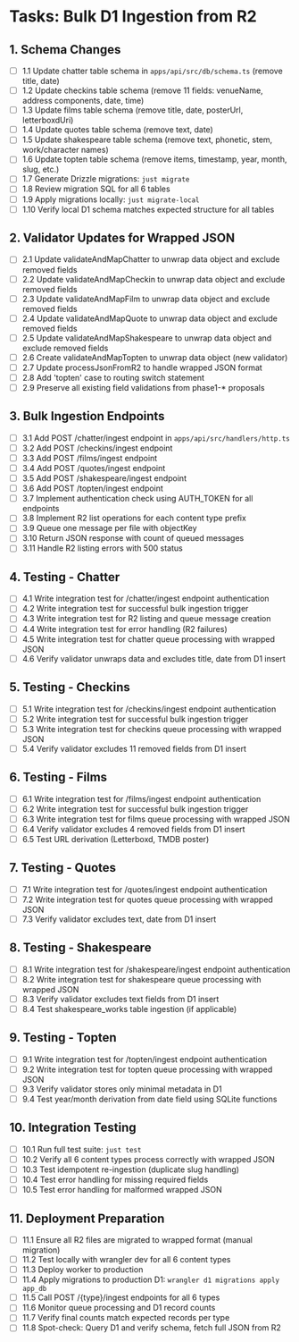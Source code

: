 # Tasks: Bulk D1 Ingestion from R2

## 1. Schema Changes

- [ ] 1.1 Update chatter table schema in `apps/api/src/db/schema.ts` (remove title, date)
- [ ] 1.2 Update checkins table schema (remove 11 fields: venueName, address components, date, time)
- [ ] 1.3 Update films table schema (remove title, date, posterUrl, letterboxdUri)
- [ ] 1.4 Update quotes table schema (remove text, date)
- [ ] 1.5 Update shakespeare table schema (remove text, phonetic, stem, work/character names)
- [ ] 1.6 Update topten table schema (remove items, timestamp, year, month, slug, etc.)
- [ ] 1.7 Generate Drizzle migrations: `just migrate`
- [ ] 1.8 Review migration SQL for all 6 tables
- [ ] 1.9 Apply migrations locally: `just migrate-local`
- [ ] 1.10 Verify local D1 schema matches expected structure for all tables

## 2. Validator Updates for Wrapped JSON

- [ ] 2.1 Update validateAndMapChatter to unwrap data object and exclude removed fields
- [ ] 2.2 Update validateAndMapCheckin to unwrap data object and exclude removed fields
- [ ] 2.3 Update validateAndMapFilm to unwrap data object and exclude removed fields
- [ ] 2.4 Update validateAndMapQuote to unwrap data object and exclude removed fields
- [ ] 2.5 Update validateAndMapShakespeare to unwrap data object and exclude removed fields
- [ ] 2.6 Create validateAndMapTopten to unwrap data object (new validator)
- [ ] 2.7 Update processJsonFromR2 to handle wrapped JSON format
- [ ] 2.8 Add 'topten' case to routing switch statement
- [ ] 2.9 Preserve all existing field validations from phase1-* proposals

## 3. Bulk Ingestion Endpoints

- [ ] 3.1 Add POST /chatter/ingest endpoint in `apps/api/src/handlers/http.ts`
- [ ] 3.2 Add POST /checkins/ingest endpoint
- [ ] 3.3 Add POST /films/ingest endpoint
- [ ] 3.4 Add POST /quotes/ingest endpoint
- [ ] 3.5 Add POST /shakespeare/ingest endpoint
- [ ] 3.6 Add POST /topten/ingest endpoint
- [ ] 3.7 Implement authentication check using AUTH_TOKEN for all endpoints
- [ ] 3.8 Implement R2 list operations for each content type prefix
- [ ] 3.9 Queue one message per file with objectKey
- [ ] 3.10 Return JSON response with count of queued messages
- [ ] 3.11 Handle R2 listing errors with 500 status

## 4. Testing - Chatter

- [ ] 4.1 Write integration test for /chatter/ingest endpoint authentication
- [ ] 4.2 Write integration test for successful bulk ingestion trigger
- [ ] 4.3 Write integration test for R2 listing and queue message creation
- [ ] 4.4 Write integration test for error handling (R2 failures)
- [ ] 4.5 Write integration test for chatter queue processing with wrapped JSON
- [ ] 4.6 Verify validator unwraps data and excludes title, date from D1 insert

## 5. Testing - Checkins

- [ ] 5.1 Write integration test for /checkins/ingest endpoint authentication
- [ ] 5.2 Write integration test for successful bulk ingestion trigger
- [ ] 5.3 Write integration test for checkins queue processing with wrapped JSON
- [ ] 5.4 Verify validator excludes 11 removed fields from D1 insert

## 6. Testing - Films

- [ ] 6.1 Write integration test for /films/ingest endpoint authentication
- [ ] 6.2 Write integration test for successful bulk ingestion trigger
- [ ] 6.3 Write integration test for films queue processing with wrapped JSON
- [ ] 6.4 Verify validator excludes 4 removed fields from D1 insert
- [ ] 6.5 Test URL derivation (Letterboxd, TMDB poster)

## 7. Testing - Quotes

- [ ] 7.1 Write integration test for /quotes/ingest endpoint authentication
- [ ] 7.2 Write integration test for quotes queue processing with wrapped JSON
- [ ] 7.3 Verify validator excludes text, date from D1 insert

## 8. Testing - Shakespeare

- [ ] 8.1 Write integration test for /shakespeare/ingest endpoint authentication
- [ ] 8.2 Write integration test for shakespeare queue processing with wrapped JSON
- [ ] 8.3 Verify validator excludes text fields from D1 insert
- [ ] 8.4 Test shakespeare_works table ingestion (if applicable)

## 9. Testing - Topten

- [ ] 9.1 Write integration test for /topten/ingest endpoint authentication
- [ ] 9.2 Write integration test for topten queue processing with wrapped JSON
- [ ] 9.3 Verify validator stores only minimal metadata in D1
- [ ] 9.4 Test year/month derivation from date field using SQLite functions

## 10. Integration Testing

- [ ] 10.1 Run full test suite: `just test`
- [ ] 10.2 Verify all 6 content types process correctly with wrapped JSON
- [ ] 10.3 Test idempotent re-ingestion (duplicate slug handling)
- [ ] 10.4 Test error handling for missing required fields
- [ ] 10.5 Test error handling for malformed wrapped JSON

## 11. Deployment Preparation

- [ ] 11.1 Ensure all R2 files are migrated to wrapped format (manual migration)
- [ ] 11.2 Test locally with wrangler dev for all 6 content types
- [ ] 11.3 Deploy worker to production
- [ ] 11.4 Apply migrations to production D1: `wrangler d1 migrations apply app_db`
- [ ] 11.5 Call POST /{type}/ingest endpoints for all 6 types
- [ ] 11.6 Monitor queue processing and D1 record counts
- [ ] 11.7 Verify final counts match expected records per type
- [ ] 11.8 Spot-check: Query D1 and verify schema, fetch full JSON from R2
